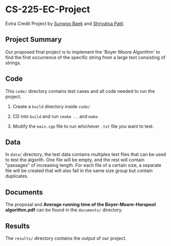 # CS-225-EC-Project
Extra Credit Project by [Sunwoo Baek](https://github.com/sbaek21) and [Shrivatsa Patil](https://github.com/fafu-10).

## Project Summary

Our proposed final project is to implement the 'Boyer Moore Algorithm' to find the first occurrence of the specific string from a large text consisting of strings.

## Code

This `code/` directory contains test cases and all code needed to run the project.
1. Create a `build` directory inside `code/`

2. CD into `build` and run `cmake ..` and `make`.

3. Modify the `main.cpp` file to run whichever `.txt` file you want to test.


## Data

In `data/` directory, the test data contains multiples text files that can be used to test the algorith. One file will be empty, and the rest will contain "passages" of increasing length.  For each file of a certain size, a separate file will be created that will also fall in the same size group but contain duplicates.

## Documents

The proposal and **Average running time of the Boyer-Moore-Horspool algorithm.pdf** can be found in the `documents/` directory.

## Results

The `results/` directory contains the output of our project.
